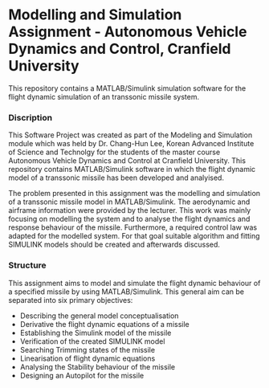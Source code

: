 # Modelling and Simulation Assignment - Autonomous Vehicle Dynamics and Control, Cranfield University

This repository contains a MATLAB/Simulink simulation software for the flight dynamic simulation of an transsonic missile system.

### Discription
This Software Project was created as part of the Modeling and Simulation module which was held by Dr. Chang-Hun Lee, Korean Advanced Institute of Science and Technolgy for the students of the master course Autonomous Vehicle Dynamics and Control at Cranfield University. This repository contains MATLAB/Simulink software in which the flight dynamic model of a transsonic missile has been developed and analyised. 

The problem presented in this assignment was the modelling and simulation of a transsonic missile model in MATLAB/Simulink. The aerodynamic and airframe information were provided by the lecturer.  This work was mainly focusing on modelling the system and to analyse the flight dynamics  and response behaviour of the missile.  Furthermore, a required control law was adapted for the modelled system. For that goal suitable algorithm and fitting SIMULINK models should be created and afterwards discussed.

### Structure

This assignment aims to model and simulate the flight dynamic behaviour of a specified
missile by using MATLAB/Simulink. This general aim can be separated into six primary
objectives:

* Describing the general model conceptualisation
* Derivative the flight dynamic equations of a missile
* Establishing the Simulink model of the missile
* Verification of the created SIMULINK model
* Searching Trimming states of the missile
* Linearisation of flight dynamic equations
* Analysing the Stability behaviour of the missile
* Designing an Autopilot for the missile

